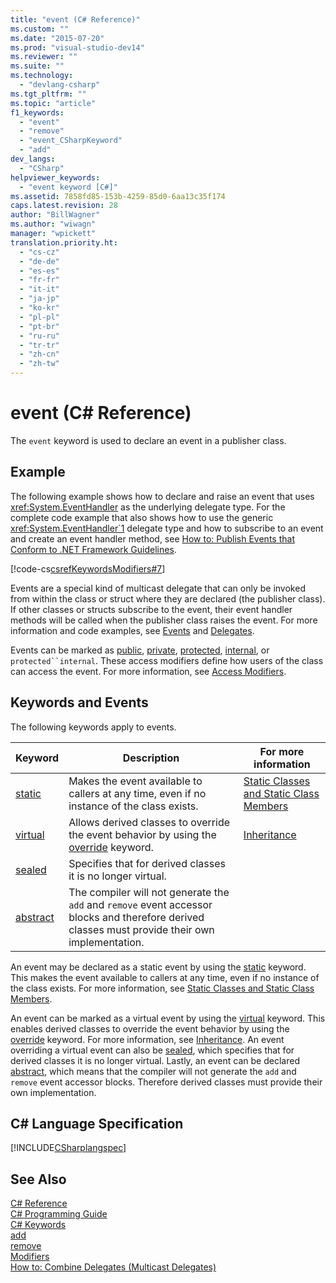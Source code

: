 ```yaml
---
title: "event (C# Reference)"
ms.custom: ""
ms.date: "2015-07-20"
ms.prod: "visual-studio-dev14"
ms.reviewer: ""
ms.suite: ""
ms.technology: 
  - "devlang-csharp"
ms.tgt_pltfrm: ""
ms.topic: "article"
f1_keywords: 
  - "event"
  - "remove"
  - "event_CSharpKeyword"
  - "add"
dev_langs: 
  - "CSharp"
helpviewer_keywords: 
  - "event keyword [C#]"
ms.assetid: 7858fd85-153b-4259-85d0-6aa13c35f174
caps.latest.revision: 28
author: "BillWagner"
ms.author: "wiwagn"
manager: "wpickett"
translation.priority.ht: 
  - "cs-cz"
  - "de-de"
  - "es-es"
  - "fr-fr"
  - "it-it"
  - "ja-jp"
  - "ko-kr"
  - "pl-pl"
  - "pt-br"
  - "ru-ru"
  - "tr-tr"
  - "zh-cn"
  - "zh-tw"
---
```

# event (C# Reference)
The `event` keyword is used to declare an event in a publisher class.  
  
## Example  
 The following example shows how to declare and raise an event that uses <xref:System.EventHandler> as the underlying delegate type. For the complete code example that also shows how to use the generic <xref:System.EventHandler`1> delegate type and how to subscribe to an event and create an event handler method, see [How to: Publish Events that Conform to .NET Framework Guidelines](../../../csharp\programming-guide\events/how-to-publish-events-that-conform-to-net-framework-guidelines.md).  
  
 [!code-cs[csrefKeywordsModifiers#7](../../../csharp\language-reference\keywords/codesnippet/CSharp/event_1.cs)]  
  
 Events are a special kind of multicast delegate that can only be invoked from within the class or struct where they are declared (the publisher class). If other classes or structs subscribe to the event, their event handler methods will be called when the publisher class raises the event. For more information and code examples, see [Events](../../../csharp\programming-guide\events/index.md) and [Delegates](../../../csharp\programming-guide\delegates/index.md).  
  
 Events can be marked as [public](../../../csharp\language-reference\keywords/public.md), [private](../../../csharp\language-reference\keywords/private.md), [protected](../../../csharp\language-reference\keywords/protected.md), [internal](../../../csharp\language-reference\keywords/internal.md), or `protected``internal`. These access modifiers define how users of the class can access the event. For more information, see [Access Modifiers](../../../csharp\programming-guide\classes-and-structs/access-modifiers.md).  
  
## Keywords and Events  
 The following keywords apply to events.  
  
|Keyword|Description|For more information|  
|-------------|-----------------|--------------------------|  
|[static](../../../csharp\language-reference\keywords/static.md)|Makes the event available to callers at any time, even if no instance of the class exists.|[Static Classes and Static Class Members](../../../csharp\programming-guide\classes-and-structs/static-classes-and-static-class-members.md)|  
|[virtual](../../../csharp\language-reference\keywords/virtual.md)|Allows derived classes to override the event behavior by using the [override](../../../csharp\language-reference\keywords/override.md) keyword.|[Inheritance](../../../csharp\programming-guide\classes-and-structs/inheritance.md)|  
|[sealed](../../../csharp\language-reference\keywords/sealed.md)|Specifies that for derived classes it is no longer virtual.||  
|[abstract](../../../csharp\language-reference\keywords/abstract.md)|The compiler will not generate the `add` and `remove` event accessor blocks and therefore derived classes must provide their own implementation.||  
  
 An event may be declared as a static event by using the [static](../../../csharp\language-reference\keywords/static.md) keyword. This makes the event available to callers at any time, even if no instance of the class exists. For more information, see [Static Classes and Static Class Members](../../../csharp\programming-guide\classes-and-structs/static-classes-and-static-class-members.md).  
  
 An event can be marked as a virtual event by using the [virtual](../../../csharp\language-reference\keywords/virtual.md) keyword. This enables derived classes to override the event behavior by using the [override](../../../csharp\language-reference\keywords/override.md) keyword. For more information, see [Inheritance](../../../csharp\programming-guide\classes-and-structs/inheritance.md). An event overriding a virtual event can also be [sealed](../../../csharp\language-reference\keywords/sealed.md), which specifies that for derived classes it is no longer virtual. Lastly, an event can be declared [abstract](../../../csharp\language-reference\keywords/abstract.md), which means that the compiler will not generate the `add` and `remove` event accessor blocks. Therefore derived classes must provide their own implementation.  
  
## C# Language Specification  
 [!INCLUDE[CSharplangspec](../../../csharp\language-reference\keywords/includes/csharplangspec_md.md)]  
  
## See Also  
 [C# Reference](../../../csharp\language-reference/index.md)   
 [C# Programming Guide](../../../csharp\programming-guide/index.md)   
 [C# Keywords](../../../csharp\language-reference\keywords/index.md)   
 [add](../../../csharp\language-reference\keywords/add.md)   
 [remove](../../../csharp\language-reference\keywords/remove.md)   
 [Modifiers](../../../csharp\language-reference\keywords/modifiers.md)   
 [How to: Combine Delegates (Multicast Delegates)](../../../csharp\programming-guide\delegates/how-to-combine-delegates-multicast-delegates.md)